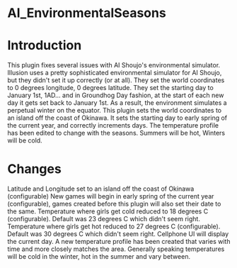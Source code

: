 # AI_EnvironmentalSeasons

# Introduction
This plugin fixes several issues with AI Shoujo's environmental simulator.  Illusion uses a pretty sophisticated environmental simulator for AI Shoujo, but they didn't set it up correctly (or at all).  They set the world coordinates to 0 degrees longitude, 0 degrees latitude.  They set the starting day to January 1st, 1AD... and in Groundhog Day fashion, at the start of each new day it gets set back to January 1st. As a result, the environment simulates a perpetual winter on the equator. This plugin sets the world coordinates to an island off the coast of Okinawa.  It sets the starting day to early spring of the current year, and correctly increments days.  The temperature profile has been edited to change with the seasons.  Summers will be hot, Winters will be cold.

# Changes
Latitude and Longitude set to an island off the coast of Okinawa (configurable)
New games will begin in early spring of the current year (configurable), games created before this plugin will also set their date to the same.
Temperature where girls get cold reduced to 18 degrees C (configurable).  Default was 23 degrees C which didn't seem right.
Temperature where girls get hot reduced to 27 degrees C (configurable).  Default was 30 degrees C which didn't seem right.
Cellphone UI will display the current day.
A new temperature profile has been created that varies with time and more closely matches the area.  Generally speaking temperatures will be cold in the winter, hot in the summer and vary between.
